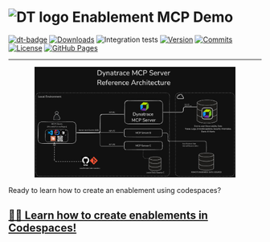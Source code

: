 <!-- markdownlint-disable-next-line -->
# <img src="https://cdn.bfldr.com/B686QPH3/at/w5hnjzb32k5wcrcxnwcx4ckg/Dynatrace_signet_RGB_HTML.svg?auto=webp&format=pngg" alt="DT logo" width="30"> Enablement MCP Demo

[![dt-badge](https://img.shields.io/badge/powered_by-DT_enablement-8A2BE2?logo=dynatrace)](https://dynatrace-wwse.github.io/codespaces-framework/)
[![Downloads](https://img.shields.io/docker/pulls/shinojosa/dt-enablement?logo=docker)](https://hub.docker.com/r/shinojosa/dt-enablement)
![Integration tests](https://github.com/dynatrace-wwse/enablement-mcp-demo/actions/workflows/integration-tests.yaml/badge.svg)
[![Version](https://img.shields.io/github/v/release/dynatrace-wwse/enablement-mcp-demo?color=blueviolet)](https://github.com/dynatrace-wwse/enablement-mcp-demo/releases)
[![Commits](https://img.shields.io/github/commits-since/dynatrace-wwse/enablement-mcp-demo/latest?color=ff69b4&include_prereleases)](https://github.com/dynatrace-wwse/enablement-mcp-demo/graphs/commit-activity)
[![License](https://img.shields.io/badge/License-Apache_2.0-blue.svg?color=green)](https://github.com/dynatrace-wwse/enablement-mcp-demo/blob/main/LICENSE)
[![GitHub Pages](https://img.shields.io/badge/GitHub%20Pages-Live-green)](https://dynatrace-wwse.github.io/enablement-mcp-demo/)

___




<p align="center">
<img src="docs/img/mcp.png" alt="Alt text" width="400"/>
</p>

Ready to learn how to create an enablement using codespaces? 
## [👨‍🏫 Learn how to create enablements in Codespaces!](https://dynatrace-wwse.github.io/enablement-mcp-demo)

